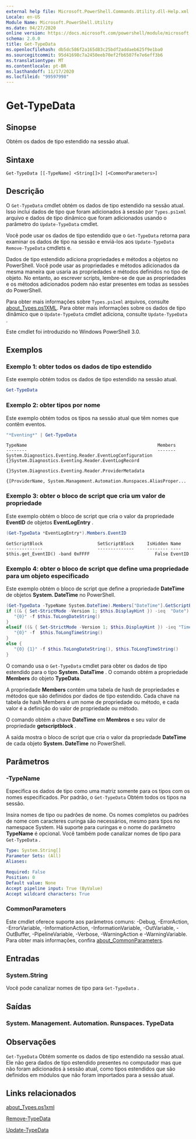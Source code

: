 ```yaml
---
external help file: Microsoft.PowerShell.Commands.Utility.dll-Help.xml
Locale: en-US
Module Name: Microsoft.PowerShell.Utility
ms.date: 04/27/2020
online version: https://docs.microsoft.com/powershell/module/microsoft.powershell.utility/get-typedata?view=powershell-7.2&WT.mc_id=ps-gethelp
schema: 2.0.0
title: Get-TypeData
ms.openlocfilehash: db5dc586f2a165d83c25bdf2addaeb625f9e1ba0
ms.sourcegitcommit: 95d41698c7a2450eeb70ef2fb6507fe7e6eff3b6
ms.translationtype: MT
ms.contentlocale: pt-BR
ms.lasthandoff: 11/17/2020
ms.locfileid: "99597998"
---
```

# Get-TypeData

## Sinopse
Obtém os dados de tipo estendido na sessão atual.

## Sintaxe

```
Get-TypeData [[-TypeName] <String[]>] [<CommonParameters>]
```

## Descrição

O `Get-TypeData` cmdlet obtém os dados de tipo estendido na sessão atual. Isso inclui dados de tipo que foram adicionados à sessão por `Types.ps1xml` arquivo e dados de tipo dinâmico que foram adicionados usando o parâmetro do `Update-TypeData` cmdlet.

Você pode usar os dados de tipo estendido que o `Get-TypeData` retorna para examinar os dados de tipo na sessão e enviá-los aos `Update-TypeData` `Remove-TypeData` cmdlets e.

Dados de tipo estendido adiciona propriedades e métodos a objetos no PowerShell. Você pode usar as propriedades e métodos adicionados da mesma maneira que usaria as propriedades e métodos definidos no tipo de objeto. No entanto, ao escrever scripts, lembre-se de que as propriedades e os métodos adicionados podem não estar presentes em todas as sessões do PowerShell.

Para obter mais informações sobre `Types.ps1xml` arquivos, consulte [about_Types.ps1XML](../Microsoft.PowerShell.Core/About/about_Types.ps1xml.md). Para obter mais informações sobre os dados de tipo dinâmico que o `Update-TypeData` cmdlet adiciona, consulte `Update-TypeData` .

Este cmdlet foi introduzido no Windows PowerShell 3.0.

## Exemplos

### Exemplo 1: obter todos os dados de tipo estendido

Este exemplo obtém todos os dados de tipo estendido na sessão atual.

 ```powershell
Get-TypeData
```

### Exemplo 2: obter tipos por nome

Este exemplo obtém todos os tipos na sessão atual que têm nomes que contêm eventos.

 ```powershell
"*Eventing*" | Get-TypeData
```

```Output
TypeName                                                  Members
--------                                                  -------
System.Diagnostics.Eventing.Reader.EventLogConfiguration  {}System.Diagnostics.Eventing.Reader.EventLogRecord
                                                          {}System.Diagnostics.Eventing.Reader.ProviderMetadata
                                                          {[ProviderName, System.Management.Automation.Runspaces.AliasProper...
```

### Exemplo 3: obter o bloco de script que cria um valor de propriedade

Este exemplo obtém o bloco de script que cria o valor da propriedade **EventID** de objetos **EventLogEntry** .

 ```powershell
(Get-TypeData *EventLogEntry*).Members.EventID
```

```Output
GetScriptBlock                     SetScriptBlock     IsHidden Name
--------------                     --------------     -------- ----
$this.get_EventID() -band 0xFFFF                         False EventID
```

### Exemplo 4: obter o bloco de script que define uma propriedade para um objeto especificado

Este exemplo obtém o bloco de script que define a propriedade **DateTime** de objetos **System. DateTime** no PowerShell.

 ```powershell
(Get-TypeData -TypeName System.DateTime).Members["DateTime"].GetScriptBlock
if ((& { Set-StrictMode -Version 1; $this.DisplayHint }) -ieq  "Date") {
    "{0}" -f $this.ToLongDateString()
}
elseif ((& { Set-StrictMode -Version 1; $this.DisplayHint }) -ieq "Time") {
    "{0}" -f  $this.ToLongTimeString()
}
else {
    "{0} {1}" -f $this.ToLongDateString(), $this.ToLongTimeString()
}
```

O comando usa o `Get-TypeData` cmdlet para obter os dados de tipo estendido para o tipo **System. DataTime** . O comando obtém a propriedade **Members** do objeto **TypeData**.

A propriedade **Members** contém uma tabela de hash de propriedades e métodos que são definidos por dados de tipo estendido. Cada chave na tabela de hash Members é um nome de propriedade ou método, e cada valor é a definição do valor de propriedade ou método.

O comando obtém a chave **DateTime** em **Membros** e seu valor de propriedade **getscriptblock** .

A saída mostra o bloco de script que cria o valor da propriedade **DateTime** de cada objeto **System. DateTime** no PowerShell.

## Parâmetros

### -TypeName

Especifica os dados de tipo como uma matriz somente para os tipos com os nomes especificados. Por padrão, o `Get-TypeData` Obtém todos os tipos na sessão.

Insira nomes de tipo ou padrões de nome. Os nomes completos ou padrões de nome com caracteres curinga são necessários, mesmo para tipos no namespace System. Há suporte para curingas e o nome do parâmetro **TypeName** é opcional. Você também pode canalizar nomes de tipo para `Get-TypeData` .

```yaml
Type: System.String[]
Parameter Sets: (All)
Aliases:

Required: False
Position: 0
Default value: None
Accept pipeline input: True (ByValue)
Accept wildcard characters: True
```

### CommonParameters

Este cmdlet oferece suporte aos parâmetros comuns: -Debug, -ErrorAction, -ErrorVariable, -InformationAction, -InformationVariable, -OutVariable, -OutBuffer, -PipelineVariable, -Verbose, -WarningAction e -WarningVariable. Para obter mais informações, confira [about_CommonParameters](https://go.microsoft.com/fwlink/?LinkID=113216).

## Entradas

### System.String

Você pode canalizar nomes de tipo para `Get-TypeData` .

## Saídas

### System. Management. Automation. Runspaces. TypeData

## Observações

`Get-TypeData` Obtém somente os dados de tipo estendido na sessão atual. Ele não gera dados de tipo estendido presentes no computador mas que não foram adicionados à sessão atual, como tipos estendidos que são definidos em módulos que não foram importados para a sessão atual.

## Links relacionados

[about_Types.ps1xml](../Microsoft.PowerShell.Core/About/about_Types.ps1xml.md)

[Remove-TypeData](Remove-TypeData.md)

[Update-TypeData](Update-TypeData.md)

